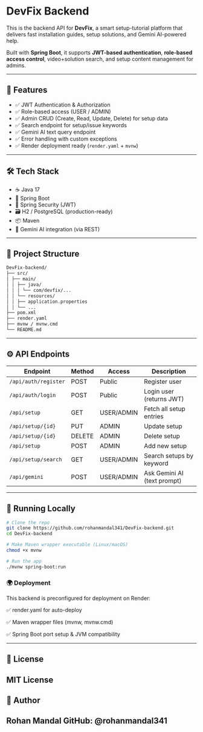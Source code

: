 # DevFix Backend

This is the backend API for **DevFix**, a smart setup-tutorial platform that delivers fast installation guides, setup solutions, and Gemini AI-powered help.

Built with **Spring Boot**, it supports **JWT-based authentication**, **role-based access control**, video+solution search, and setup content management for admins.

---

## 🚀 Features

- ✅ JWT Authentication & Authorization
- ✅ Role-based access (USER / ADMIN)
- ✅ Admin CRUD (Create, Read, Update, Delete) for setup data
- ✅ Search endpoint for setup/issue keywords
- ✅ Gemini AI text query endpoint
- ✅ Error handling with custom exceptions
- ✅ Render deployment ready (`render.yaml` + `mvnw`)

---

## 🛠️ Tech Stack

- ☕ Java 17
- 🌱 Spring Boot
- 🔐 Spring Security (JWT)
- 🗃️ H2 / PostgreSQL (production-ready)
- 📦 Maven
- 🧠 Gemini AI integration (via REST)

---

## 📁 Project Structure
```bash
DevFix-backend/
├── src/
│ ├── main/
│ │ ├── java/
│ │ │ └── com/devfix/...
│ │ └── resources/
│ │ ├── application.properties
│ │ └── ...
├── pom.xml
├── render.yaml
├── mvnw / mvnw.cmd
└── README.md
```

---

## ⚙️ API Endpoints

| Endpoint              | Method | Access     | Description                          |
|----------------------|--------|------------|--------------------------------------|
| `/api/auth/register` | POST   | Public     | Register user                        |
| `/api/auth/login`    | POST   | Public     | Login user (returns JWT)             |
| `/api/setup`         | GET    | USER/ADMIN | Fetch all setup entries              |
| `/api/setup/{id}`    | PUT    | ADMIN      | Update setup                         |
| `/api/setup/{id}`    | DELETE | ADMIN      | Delete setup                         |
| `/api/setup`         | POST   | ADMIN      | Add new setup                        |
| `/api/setup/search`  | GET    | USER/ADMIN | Search setups by keyword             |
| `/api/gemini`        | POST   | USER/ADMIN | Ask Gemini AI (text prompt)          |

---

## 🧪 Running Locally

```bash
# Clone the repo
git clone https://github.com/rohanmandal341/DevFix-backend.git
cd DevFix-backend

# Make Maven wrapper executable (Linux/macOS)
chmod +x mvnw

# Run the app
./mvnw spring-boot:run
```
### 🌍 Deployment
This backend is preconfigured for deployment on Render:

✅ render.yaml for auto-deploy

✅ Maven wrapper files (mvnw, mvnw.cmd)

✅ Spring Boot port setup & JVM compatibility

---
## 📄 License
MIT License
---
## 👤 Author
Rohan Mandal
GitHub: @rohanmandal341
---

